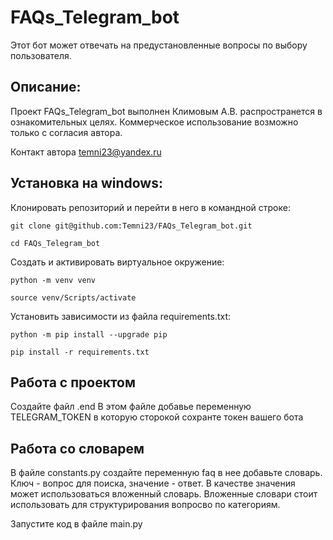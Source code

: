 # FAQs_Telegram_bot
Этот бот может отвечать на предустановленные вопросы по выбору пользователя.

## Описание:
Проект FAQs_Telegram_bot выполнен Климовым А.В. распространется в ознакомительных целях. Коммерческое использование возможно только с согласия автора. 

Контакт автора temni23@yandex.ru

## Установка на windows:

Клонировать репозиторий и перейти в него в командной строке:

```
git clone git@github.com:Temni23/FAQs_Telegram_bot.git
```

```
cd FAQs_Telegram_bot
```

Cоздать и активировать виртуальное окружение:

```
python -m venv venv
```

```
source venv/Scripts/activate
```

Установить зависимости из файла requirements.txt:

```
python -m pip install --upgrade pip
```

```
pip install -r requirements.txt
```

## Работа с проектом

Создайте файл .end В этом файле добавье переменную TELEGRAM_TOKEN в которую сторокой сохранте токен вашего бота

## Работа со словарем

В файле constants.py создайте переменную faq в нее добавьте словарь. Ключ - вопрос для поиска, значение - ответ. В качестве значения может использоваться вложенный словарь. Вложенные словари стоит использовать для структурирования вопросво по категориям.

Запустите код в файле main.py


